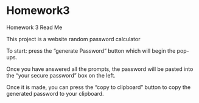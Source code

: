 # Homework3
Homework 3 Read Me

This project is a website random password calculator

To start: press the “generate Password” button which will begin the pop-ups. 

Once you have answered all the prompts, the password will be pasted into the “your secure password” box on the left.

Once it is made, you can press the “copy to clipboard” button to copy the generated password to your clipboard.
